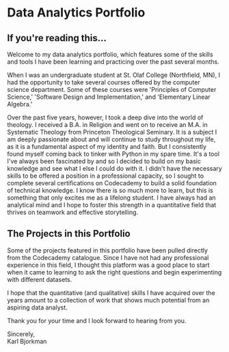 # Data Analytics Portfolio

## If you're reading this...
Welcome to my data analytics portfolio, which features some of the skills and tools I have been learning and practicing over the past several months.

When I was an undergraduate student at St. Olaf College (Northfield, MN), I had the opportunity to take several courses offered by the computer science department. Some of these courses were 'Principles of Computer Science,' 'Software Design and Implementation,' and 'Elementary Linear Algebra.'

Over the past five years, however, I took a deep dive into the world of theology. I received a B.A. in Religion and went on to receive an M.A. in Systematic Theology from Princeton Theological Seminary. It is a subject I am deeply passionate about and will continue to study throughout my life, as it is a fundamental aspect of my identity and faith. But I consistently found myself coming back to tinker with Python in my spare time. It's a tool I've always been fascinated by and so I decided to build on my basic knowledge and see what I else I could do with it. I didn't have the necessary skills to be offered a position in a professional capacity, so I sought to complete several certifications on Codecademy to build a solid foundation of technical knowledge. I know there is so much more to learn, but this is something that only excites me as a lifelong student. I have always had an analytical mind and I hope to foster this strength in a quantitative field that thrives on teamwork and effective storytelling.

## The Projects in this Portfolio

Some of the projects featured in this portfolio have been pulled directly from the Codecademy catalogue. Since I have not had any professional experience in this field, I thought this platform was a good place to start when it came to learning to ask the right questions and begin experimenting with different datasets.

I hope that the quantitative (and qualitative) skills I have acquired over the years amount to a collection of work that shows much potential from an aspiring data analyst.

Thank you for your time and I look forward to hearing from you.

Sincerely, \
Karl Bjorkman
